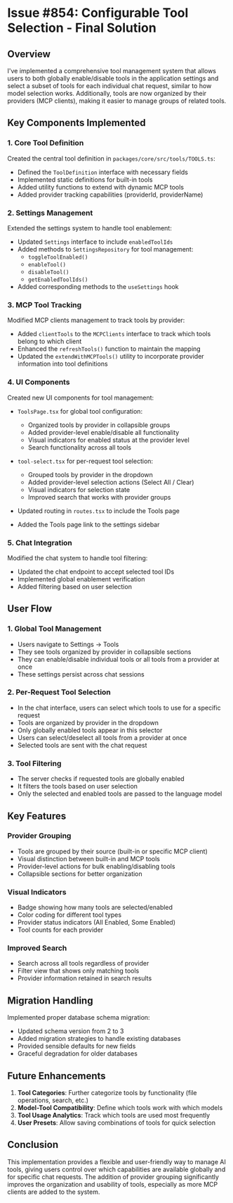 # Issue #854: Configurable Tool Selection - Final Solution

## Overview

I've implemented a comprehensive tool management system that allows users to both globally enable/disable tools in the application settings and select a subset of tools for each individual chat request, similar to how model selection works. Additionally, tools are now organized by their providers (MCP clients), making it easier to manage groups of related tools.

## Key Components Implemented

### 1. Core Tool Definition

Created the central tool definition in `packages/core/src/tools/TOOLS.ts`:
- Defined the `ToolDefinition` interface with necessary fields
- Implemented static definitions for built-in tools
- Added utility functions to extend with dynamic MCP tools
- Added provider tracking capabilities (providerId, providerName)

### 2. Settings Management

Extended the settings system to handle tool enablement:
- Updated `Settings` interface to include `enabledToolIds`
- Added methods to `SettingsRepository` for tool management:
  - `toggleToolEnabled()`
  - `enableTool()`
  - `disableTool()`
  - `getEnabledToolIds()`
- Added corresponding methods to the `useSettings` hook

### 3. MCP Tool Tracking

Modified MCP clients management to track tools by provider:
- Added `clientTools` to the `MCPClients` interface to track which tools belong to which client
- Enhanced the `refreshTools()` function to maintain the mapping
- Updated the `extendWithMCPTools()` utility to incorporate provider information into tool definitions

### 4. UI Components

Created new UI components for tool management:
- `ToolsPage.tsx` for global tool configuration:
  - Organized tools by provider in collapsible groups
  - Added provider-level enable/disable all functionality
  - Visual indicators for enabled status at the provider level
  - Search functionality across all tools
  
- `tool-select.tsx` for per-request tool selection:
  - Grouped tools by provider in the dropdown
  - Added provider-level selection actions (Select All / Clear)
  - Visual indicators for selection state
  - Improved search that works with provider groups
  
- Updated routing in `routes.tsx` to include the Tools page
- Added the Tools page link to the settings sidebar

### 5. Chat Integration

Modified the chat system to handle tool filtering:
- Updated the chat endpoint to accept selected tool IDs
- Implemented global enablement verification
- Added filtering based on user selection

## User Flow

### 1. Global Tool Management
   - Users navigate to Settings → Tools
   - They see tools organized by provider in collapsible sections
   - They can enable/disable individual tools or all tools from a provider at once
   - These settings persist across chat sessions

### 2. Per-Request Tool Selection
   - In the chat interface, users can select which tools to use for a specific request
   - Tools are organized by provider in the dropdown
   - Only globally enabled tools appear in this selector
   - Users can select/deselect all tools from a provider at once
   - Selected tools are sent with the chat request

### 3. Tool Filtering
   - The server checks if requested tools are globally enabled
   - It filters the tools based on user selection
   - Only the selected and enabled tools are passed to the language model

## Key Features

### Provider Grouping
- Tools are grouped by their source (built-in or specific MCP client)
- Visual distinction between built-in and MCP tools
- Provider-level actions for bulk enabling/disabling tools
- Collapsible sections for better organization

### Visual Indicators
- Badge showing how many tools are selected/enabled
- Color coding for different tool types
- Provider status indicators (All Enabled, Some Enabled)
- Tool counts for each provider

### Improved Search
- Search across all tools regardless of provider
- Filter view that shows only matching tools
- Provider information retained in search results

## Migration Handling

Implemented proper database schema migration:
- Updated schema version from 2 to 3
- Added migration strategies to handle existing databases
- Provided sensible defaults for new fields
- Graceful degradation for older databases

## Future Enhancements

1. **Tool Categories**: Further categorize tools by functionality (file operations, search, etc.)
2. **Model-Tool Compatibility**: Define which tools work with which models
3. **Tool Usage Analytics**: Track which tools are used most frequently
4. **User Presets**: Allow saving combinations of tools for quick selection

## Conclusion

This implementation provides a flexible and user-friendly way to manage AI tools, giving users control over which capabilities are available globally and for specific chat requests. The addition of provider grouping significantly improves the organization and usability of tools, especially as more MCP clients are added to the system.